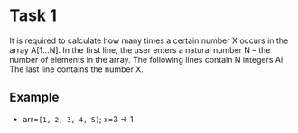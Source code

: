 # Task 1

It is required to calculate how many times a certain number X occurs in the array
A[1...N]. In the first line, the user enters a natural number N – the number of
elements in the array. The following lines contain N integers Ai. The last line
contains the number X.

## Example

- arr=`[1, 2, 3, 4, 5]`; x=3 -> 1
